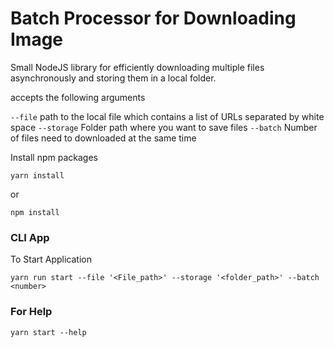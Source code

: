 # Batch Processor for Downloading Image

Small NodeJS library for efficiently downloading multiple files asynchronously and storing them in a local folder.

accepts the following arguments

`--file` path to the local file which contains a list of URLs separated by white space
`--storage` Folder path where you want to save files
`--batch` Number of files need to downloaded at the same time


Install npm packages

```
yarn install
```
or

```
npm install
```

### CLI App
To Start Application
```
yarn run start --file '<File_path>' --storage '<folder_path>' --batch <number>
```

### For Help
```
yarn start --help
```
